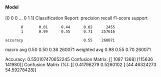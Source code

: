 #### Model
[0 0 0 ... 0 1 1]
Classification Report:
              precision    recall  f1-score   support

           0       0.01      0.44      0.02      2455
           1       0.99      0.55      0.71    257616

    accuracy                           0.55    260071
   macro avg       0.50      0.50      0.36    260071
weighted avg       0.98      0.55      0.70    260071

Accuracy: 0.550107470652245
Confusion Matrix:
[[  1087   1368]
 [115636 141980]]
Confusion Matrix (%):
[[ 0.41796279  0.5260102 ]
 [44.46324273 54.59278428]]
